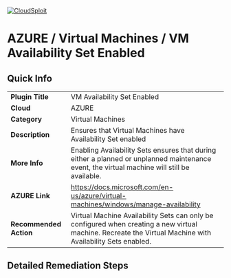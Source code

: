 [![CloudSploit](https://cloudsploit.com/img/logo-new-big-text-100.png "CloudSploit")](https://cloudsploit.com)

# AZURE / Virtual Machines / VM Availability Set Enabled

## Quick Info

| | |
|-|-|
| **Plugin Title** | VM Availability Set Enabled |
| **Cloud** | AZURE |
| **Category** | Virtual Machines |
| **Description** | Ensures that Virtual Machines have Availability Set enabled |
| **More Info** | Enabling Availability Sets ensures that during either a planned or unplanned maintenance event, the virtual machine will still be available. |
| **AZURE Link** | https://docs.microsoft.com/en-us/azure/virtual-machines/windows/manage-availability |
| **Recommended Action** | Virtual Machine Availability Sets can only be configured when creating a new virtual machine. Recreate the Virtual Machine with Availability Sets enabled. |

## Detailed Remediation Steps



